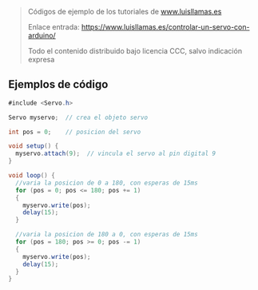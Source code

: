 > Códigos de ejemplo de los tutoriales de www.luisllamas.es
>
> Enlace entrada: https://www.luisllamas.es/controlar-un-servo-con-arduino/
>
> Todo el contenido distribuido bajo licencia CCC, salvo indicación expresa

## Ejemplos de código
```csharp
#include <Servo.h>

Servo myservo;  // crea el objeto servo

int pos = 0;    // posicion del servo

void setup() {
  myservo.attach(9);  // vincula el servo al pin digital 9
}

void loop() {
  //varia la posicion de 0 a 180, con esperas de 15ms
  for (pos = 0; pos <= 180; pos += 1) 
  {
    myservo.write(pos);              
    delay(15);                       
  }

  //varia la posicion de 180 a 0, con esperas de 15ms
  for (pos = 180; pos >= 0; pos -= 1) 
  {
    myservo.write(pos);              
    delay(15);                       
  }
}
```


